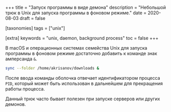 +++
title = "Запуск программы в виде демона"
description = "Небольшой трюк в Unix для запуска программы в фоновом режиме."
date = 2020-08-03
draft = false

[taxonomies]
tags = ["unix"]

[extra]
keywords = "unix, daemon, background process"
toc = false
+++

В macOS и операционных системах семейства Unix для запуска программы в фоновом режиме достаточно
добавить к команде знак амперсанда `&`.

```bash
sync --folder /home/akrisanov/downloads &
```

После ввода команды оболочка отвечает идентификатором процесса `PID`, который может быть использован
в дальнейшем для прекращения работы процесса.

Данный трюк часто бывает полезен при запуске серверов или других демонов.
